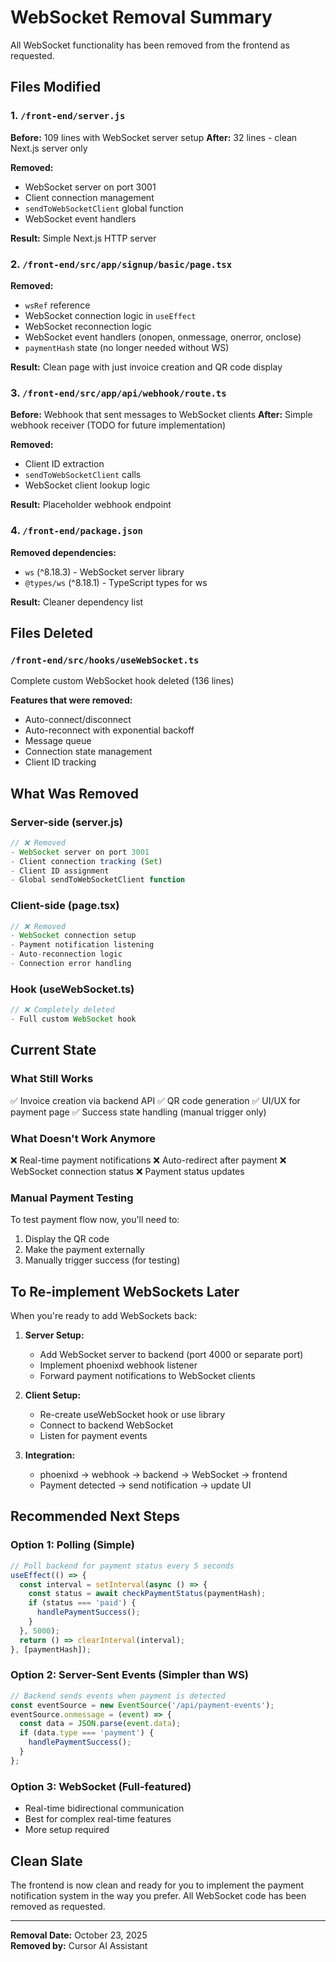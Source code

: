 # WebSocket Removal Summary

All WebSocket functionality has been removed from the frontend as requested.

## Files Modified

### 1. `/front-end/server.js`
**Before:** 109 lines with WebSocket server setup
**After:** 32 lines - clean Next.js server only

**Removed:**
- WebSocket server on port 3001
- Client connection management
- `sendToWebSocketClient` global function
- WebSocket event handlers

**Result:** Simple Next.js HTTP server

### 2. `/front-end/src/app/signup/basic/page.tsx`
**Removed:**
- `wsRef` reference
- WebSocket connection logic in `useEffect`
- WebSocket reconnection logic
- WebSocket event handlers (onopen, onmessage, onerror, onclose)
- `paymentHash` state (no longer needed without WS)

**Result:** Clean page with just invoice creation and QR code display

### 3. `/front-end/src/app/api/webhook/route.ts`
**Before:** Webhook that sent messages to WebSocket clients
**After:** Simple webhook receiver (TODO for future implementation)

**Removed:**
- Client ID extraction
- `sendToWebSocketClient` calls
- WebSocket client lookup logic

**Result:** Placeholder webhook endpoint

### 4. `/front-end/package.json`
**Removed dependencies:**
- `ws` (^8.18.3) - WebSocket server library
- `@types/ws` (^8.18.1) - TypeScript types for ws

**Result:** Cleaner dependency list

## Files Deleted

### `/front-end/src/hooks/useWebSocket.ts`
Complete custom WebSocket hook deleted (136 lines)

**Features that were removed:**
- Auto-connect/disconnect
- Auto-reconnect with exponential backoff
- Message queue
- Connection state management
- Client ID tracking

## What Was Removed

### Server-side (server.js)
```javascript
// ❌ Removed
- WebSocket server on port 3001
- Client connection tracking (Set)
- Client ID assignment
- Global sendToWebSocketClient function
```

### Client-side (page.tsx)
```javascript
// ❌ Removed
- WebSocket connection setup
- Payment notification listening
- Auto-reconnection logic
- Connection error handling
```

### Hook (useWebSocket.ts)
```javascript
// ❌ Completely deleted
- Full custom WebSocket hook
```

## Current State

### What Still Works
✅ Invoice creation via backend API
✅ QR code generation
✅ UI/UX for payment page
✅ Success state handling (manual trigger only)

### What Doesn't Work Anymore
❌ Real-time payment notifications
❌ Auto-redirect after payment
❌ WebSocket connection status
❌ Payment status updates

### Manual Payment Testing
To test payment flow now, you'll need to:
1. Display the QR code
2. Make the payment externally
3. Manually trigger success (for testing)

## To Re-implement WebSockets Later

When you're ready to add WebSockets back:

1. **Server Setup:**
   - Add WebSocket server to backend (port 4000 or separate port)
   - Implement phoenixd webhook listener
   - Forward payment notifications to WebSocket clients

2. **Client Setup:**
   - Re-create useWebSocket hook or use library
   - Connect to backend WebSocket
   - Listen for payment events

3. **Integration:**
   - phoenixd → webhook → backend → WebSocket → frontend
   - Payment detected → send notification → update UI

## Recommended Next Steps

### Option 1: Polling (Simple)
```typescript
// Poll backend for payment status every 5 seconds
useEffect(() => {
  const interval = setInterval(async () => {
    const status = await checkPaymentStatus(paymentHash);
    if (status === 'paid') {
      handlePaymentSuccess();
    }
  }, 5000);
  return () => clearInterval(interval);
}, [paymentHash]);
```

### Option 2: Server-Sent Events (Simpler than WS)
```typescript
// Backend sends events when payment is detected
const eventSource = new EventSource('/api/payment-events');
eventSource.onmessage = (event) => {
  const data = JSON.parse(event.data);
  if (data.type === 'payment') {
    handlePaymentSuccess();
  }
};
```

### Option 3: WebSocket (Full-featured)
- Real-time bidirectional communication
- Best for complex real-time features
- More setup required

## Clean Slate

The frontend is now clean and ready for you to implement the payment notification system in the way you prefer. All WebSocket code has been removed as requested.

---

**Removal Date:** October 23, 2025  
**Removed by:** Cursor AI Assistant
